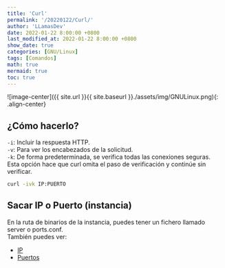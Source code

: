 ```yaml
---
title: 'Curl'
permalink: '/20220122/Curl/'
author: 'LLamasDev'
date: 2022-01-22 8:00:00 +0800
last_modified_at: 2022-01-22 8:00:00 +0800
show_date: true
categories: [GNU/Linux]
tags: [Comandos]
math: true
mermaid: true
toc: true
---
```


![image-center]({{ site.url }}{{ site.baseurl }}./assets/img/GNULinux.png){: .align-center}

## ¿Cómo hacerlo?

`-i`: Incluir la respuesta HTTP.  
`-v`: Para ver los encabezados de la solicitud.  
`-k`: De forma predeterminada, se verifica todas las conexiones seguras. Esta opción hace que curl omita el paso de verificación y continúe sin verificar.
```bash
curl -ivk IP:PUERTO
```

## Sacar IP o Puerto (instancia)

En la ruta de binarios de la instancia, puedes tener un fichero llamado server o ports.conf.  
También puedes ver:
- [IP](/20220618/IP/)
- [Puertos](/20220219/Puertos/)